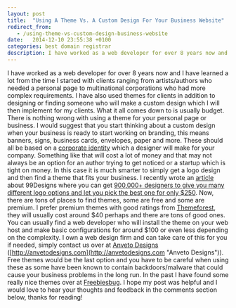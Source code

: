 ```yaml
---
layout: post
title:  "Using A Theme Vs. A Custom Design For Your Business Website"
redirect_from:
   - /using-theme-vs-custom-design-business-website
date:   2014-12-10 23:55:38 +0100
categories: best domain registrar
description: I have worked as a web developer for over 8 years now and I have learned a lot from the time I started with clients ranging from artists/authors who n...
---
```


I have worked as a web developer for over 8 years now and I have learned a lot from the time I started with clients ranging from artists/authors who needed a personal page to multinational corporations who had more complex requirements. I have also used themes for clients in addition to designing or finding someone who will make a custom design which I will then implement for my clients. What it all comes down to is usually budget. There is nothing wrong with using a theme for your personal page or business. I would suggest that you start thinking about a custom design when your business is ready to start working on branding, this means banners, signs, business cards, envelopes, paper and more. These should all be based on a [corporate identity](http://en.wikipedia.org/wiki/Corporate_identity "Corporate Identity") which a designer will make for your company. Something like that will cost a lot of money and that may not always be an option for an author trying to get noticed or a startup which is tight on money. In this case it is much smarter to simply get a logo design and then find a theme that fits your business. I recently wrote an [article](http://markustenghamn.com/let-900000-designers-compete-next-design-project "Get 900,000 Designers To Compete For Your Next Design Project") about 99Designs where you can get [900,000+ designers to give you many different logo options and let you pick the best one for only $250](http://www.kqzyfj.com/4r70lnwtnvAIBEGGJIACBIKFIBE?cm_mmc=CJ-_-3944865-_-7035587-_-Logo%20Store%20-%20Text "Get 900,000 Designers To Compete For Your Next Design Project"). Now, there are tons of places to find themes, some are free and some are premium. I prefer premium themes with good ratings from [Themeforest](http://themeforest.net/?ref=Bigideaguy "Themeforest"), they will usually cost around $40 perhaps and there are tons of good ones. You can usually find a web developer who will install the theme on your web host and make basic configurations for around $100 or even less depending on the complexity. I own a web design firm and can take care of this for you if needed, simply contact us over at [Anveto Designs](http://anvetodesign.com/ "Anveto Designs") ([http://anvetodesigns.com](http://anvetodesigns.com "Anveto Designs")). Free themes would be the last option and you have to be careful when using these as some have been known to contain backdoors/malware that could cause your business problems in the long run. In the past I have found some really nice themes over at [Freebiesbug](http://freebiesbug.com/code-stuff/free-wordpress-themes/ "Free Wordpress Themes"). I hope my post was helpful and I would love to hear your thoughts and feedback in the comments section below, thanks for reading!